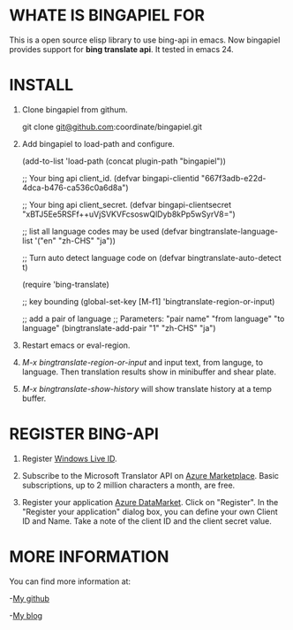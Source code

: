 WHATE IS BINGAPIEL FOR
==========

This is a open source elisp library to use bing-api in emacs.
Now bingapiel provides support for **bing translate api**.
It tested in emacs 24.

INSTALL
==========

1. Clone bingapiel from githum.

    git clone git@github.com:coordinate/bingapiel.git

2. Add bingapiel to load-path and configure.

    (add-to-list 'load-path (concat plugin-path "bingapiel"))

    ;; Your bing api client_id.
    (defvar bingapi-clientid "667f3adb-e22d-4dca-b476-ca536c0a6d8a")

    ;; Your bing api client_secret.
    (defvar bingapi-clientsecret "xBTJ5Ee5RSFf++uVjSVKVFcsoswQlDyb8kPp5wSyrV8=")

    ;; list all language codes may be used
    (defvar bingtranslate-language-list '("en" "zh-CHS" "ja"))

    ;; Turn auto detect language code on
    (defvar bingtranslate-auto-detect t)

    (require 'bing-translate)

    ;; key bounding
    (global-set-key [M-f1] 'bingtranslate-region-or-input)

    ;; add a pair of language
    ;; Parameters: "pair name" "from language" "to language"
    (bingtranslate-add-pair "1" "zh-CHS" "ja")

3. Restart emacs or eval-region.

4. *M-x bingtranslate-region-or-input* and input text, from languge,
to language. Then translation results show in minibuffer and shear
plate.

5. *M-x bingtranslate-show-history* will show translate history at a
temp buffer.

REGISTER BING-API
==========

1. Register [Windows Live ID](https://signup.live.com/signup.aspx).

2. Subscribe to the Microsoft Translator API on
[Azure Marketplace](http://go.microsoft.com/?linkid=9782667). Basic
subscriptions, up to 2 million characters a month, are free.

3. Register your application
[Azure DataMarket](https://datamarket.azure.com/developer/applications/).
Click on "Register". In the "Register your application" dialog box,
you can define your own Client ID and Name. Take a note of the client
ID and the client secret value.

MORE INFORMATION
==========

You can find more information at:

-[My github](http://github)

-[My blog](http://coordinate.sinaapp.com)
